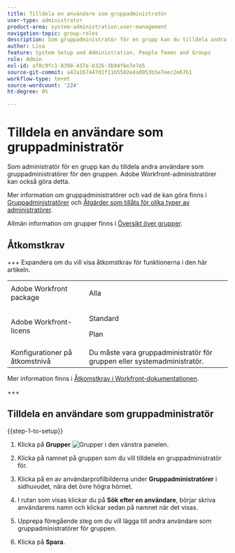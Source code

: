 ```yaml
---
title: Tilldela en användare som gruppadministratör
user-type: administrator
product-area: system-administration;user-management
navigation-topic: group-roles
description: Som gruppadministratör för en grupp kan du tilldela andra användare som gruppadministratörer för den gruppen. Adobe Workfront-administratörer kan också göra detta.
author: Lisa
feature: System Setup and Administration, People Teams and Groups
role: Admin
exl-id: af8c9fc1-8398-437e-b326-3b94f6e7e7e5
source-git-commit: a42a167447d2f11b5502e4a0953b5e7eec2e67b1
workflow-type: tm+mt
source-wordcount: '224'
ht-degree: 0%

---
```


# Tilldela en användare som gruppadministratör

Som administratör för en grupp kan du tilldela andra användare som gruppadministratörer för den gruppen. Adobe Workfront-administratörer kan också göra detta.

Mer information om gruppadministratörer och vad de kan göra finns i [Gruppadministratörer](../../../administration-and-setup/manage-groups/group-roles/group-administrators.md) och [Åtgärder som tillåts för olika typer av administratörer](../../../administration-and-setup/manage-groups/group-roles/group-actions-allowed-different-types-admins.md).

Allmän information om grupper finns i [Översikt över grupper](../../../administration-and-setup/manage-groups/groups-overview/groups.md).

## Åtkomstkrav

+++ Expandera om du vill visa åtkomstkrav för funktionerna i den här artikeln.

<table style="table-layout:auto"> 
 <col> 
 <col> 
 <tbody> 
  <tr> 
   <td>Adobe Workfront package</td> 
   <td><p>Alla</p></td> 
  </tr> 
  <tr> 
   <td>Adobe Workfront-licens</td> 
   <td><p>Standard</p>
       <p>Plan</p></td>
  </tr>
  <tr> 
   <td>Konfigurationer på åtkomstnivå</td> 
   <td>Du måste vara gruppadministratör för gruppen eller systemadministratör.</td>
  </tr>
 </tbody> 
</table>

Mer information finns i [Åtkomstkrav i Workfront-dokumentationen](/help/quicksilver/administration-and-setup/add-users/access-levels-and-object-permissions/access-level-requirements-in-documentation.md).

+++

## Tilldela en användare som gruppadministratör

{{step-1-to-setup}}

1. Klicka på **Grupper** ![Grupper](assets/groups-icon.png) i den vänstra panelen.

1. Klicka på namnet på gruppen som du vill tilldela en gruppadministratör för.
1. Klicka på en av användarprofilbilderna under **Gruppadministratörer** i sidhuvudet, nära det övre högra hörnet.
1. I rutan som visas klickar du på **Sök efter en användare**, börjar skriva användarens namn och klickar sedan på namnet när det visas.
1. Upprepa föregående steg om du vill lägga till andra användare som gruppadministratörer för gruppen.
1. Klicka på **Spara**.
